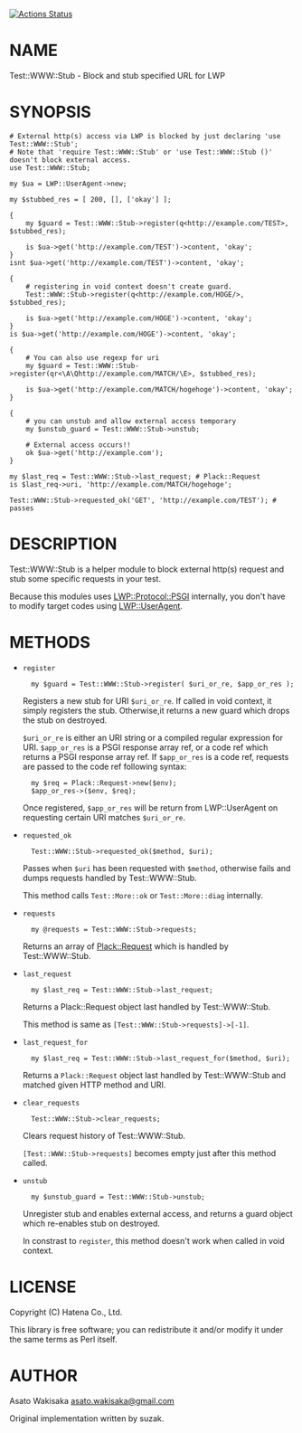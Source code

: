 [![Actions Status](https://github.com/hatena/p5-Test-WWW-Stub/workflows/test/badge.svg)](https://github.com/hatena/p5-Test-WWW-Stub/actions)
# NAME

Test::WWW::Stub - Block and stub specified URL for LWP

# SYNOPSIS

    # External http(s) access via LWP is blocked by just declaring 'use Test::WWW::Stub';
    # Note that 'require Test::WWW::Stub' or 'use Test::WWW::Stub ()' doesn't block external access.
    use Test::WWW::Stub;

    my $ua = LWP::UserAgent->new;

    my $stubbed_res = [ 200, [], ['okay'] ];

    {
        my $guard = Test::WWW::Stub->register(q<http://example.com/TEST>, $stubbed_res);

        is $ua->get('http://example.com/TEST')->content, 'okay';
    }
    isnt $ua->get('http://example.com/TEST')->content, 'okay';

    {
        # registering in void context doesn't create guard.
        Test::WWW::Stub->register(q<http://example.com/HOGE/>, $stubbed_res);

        is $ua->get('http://example.com/HOGE')->content, 'okay';
    }
    is $ua->get('http://example.com/HOGE')->content, 'okay';

    {
        # You can also use regexp for uri
        my $guard = Test::WWW::Stub->register(qr<\A\Qhttp://example.com/MATCH/\E>, $stubbed_res);

        is $ua->get('http://example.com/MATCH/hogehoge')->content, 'okay';
    }

    {
        # you can unstub and allow external access temporary
        my $unstub_guard = Test::WWW::Stub->unstub;

        # External access occurs!!
        ok $ua->get('http://example.com');
    }

    my $last_req = Test::WWW::Stub->last_request; # Plack::Request
    is $last_req->uri, 'http://example.com/MATCH/hogehoge';

    Test::WWW::Stub->requested_ok('GET', 'http://example.com/TEST'); # passes

# DESCRIPTION

Test::WWW::Stub is a helper module to block external http(s) request and stub some specific requests in your test.

Because this modules uses [LWP::Protocol::PSGI](https://metacpan.org/pod/LWP::Protocol::PSGI) internally, you don't have to modify target codes using [LWP::UserAgent](https://metacpan.org/pod/LWP::UserAgent).

# METHODS

- `register`

        my $guard = Test::WWW::Stub->register( $uri_or_re, $app_or_res );

    Registers a new stub for URI `$uri_or_re`.
    If called in void context, it simply registers the stub.
    Otherwise,it returns a new guard which drops the stub on destroyed.

    `$uri_or_re` is either an URI string or a compiled regular expression for URI.
    `$app_or_res` is a PSGI response array ref, or a code ref which returns a PSGI response array ref.
    If `$app_or_res` is a code ref, requests are passed to the code ref following syntax:

        my $req = Plack::Request->new($env);
        $app_or_res->($env, $req);

    Once registered, `$app_or_res` will be return from LWP::UserAgent on requesting certain URI matches `$uri_or_re`.

- `requested_ok`

        Test::WWW::Stub->requested_ok($method, $uri);

    Passes when `$uri` has been requested with `$method`, otherwise fails and dumps requests handled by Test::WWW::Stub.

    This method calls `Test::More::ok` or `Test::More::diag` internally.

- `requests`

        my @requests = Test::WWW::Stub->requests;

    Returns an array of [Plack::Request](https://metacpan.org/pod/Plack::Request) which is handled by Test::WWW::Stub.

- `last_request`

        my $last_req = Test::WWW::Stub->last_request;

    Returns a Plack::Request object last handled by Test::WWW::Stub.

    This method is same as `[Test::WWW::Stub->requests]->[-1]`.

- `last_request_for`

        my $last_req = Test::WWW::Stub->last_request_for($method, $uri);

    Returns a `Plack::Request` object last handled by Test::WWW::Stub and matched given HTTP method and URI.

- `clear_requests`

        Test::WWW::Stub->clear_requests;

    Clears request history of Test::WWW::Stub.

    `[Test::WWW::Stub->requests]` becomes empty just after this method called.

- `unstub`

        my $unstub_guard = Test::WWW::Stub->unstub;

    Unregister stub and enables external access, and returns a guard object which re-enables stub on destroyed.

    In constrast to `register`, this method doesn't work when called in void context.

# LICENSE

Copyright (C) Hatena Co., Ltd.

This library is free software; you can redistribute it and/or modify
it under the same terms as Perl itself.

# AUTHOR

Asato Wakisaka <asato.wakisaka@gmail.com>

Original implementation written by suzak.
